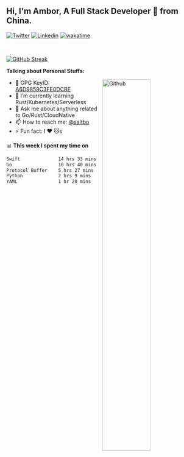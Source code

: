 ## Hi, I'm Ambor, A Full Stack Developer 🚀 from China.

[![Twitter](https://img.shields.io/badge/-saltbo-1ca0f1?style=flat&logo=twitter&logoColor=white)](https://twitter.com/rdsaltbo)
[![Linkedin](https://img.shields.io/badge/-saltbo-blue?style=flat&logo=Linkedin&logoColor=white)](https://www.linkedin.com/in/saltbo/)
[![wakatime](https://wakatime.com/badge/user/f82b1c77-faab-48cd-aef5-a12c0aff104b.svg)](https://wakatime.com/@f82b1c77-faab-48cd-aef5-a12c0aff104b)

&nbsp;  

[![GitHub Streak](https://streak-stats.demolab.com/?user=saltbo&hide_border=true&date_format=M%20j%5B%2C%20Y%5D)](https://git.io/streak-stats)


**Talking about Personal Stuffs:**
<!-- Any image aligned to the right. Beware the width  -->
<img width="50%" align="right" alt="Github" src="https://raw.githubusercontent.com/saltbo/saltbo/master/images/git-header.svg" />

- 🤘 GPG KeyID: [A6D9859C3FE0DCBE](https://saltbo.cn/pgp_keys.asc)
- 🌱 I’m currently learning Rust/Kubernetes/Serverless
- 💬 Ask me about anything related to Go/Rust/CloudNative
- 📫 How to reach me: [@saltbo](https://t.me/saltbo)
- ⚡ Fun fact: I :heart: :cat:s


📊 **This week I spent my time on**
<!--START_SECTION:waka-->

```txt
Swift              14 hrs 33 mins  █████████▒░░░░░░░░░░░░░░░   37.93 %
Go                 10 hrs 40 mins  ███████░░░░░░░░░░░░░░░░░░   27.84 %
Protocol Buffer    5 hrs 27 mins   ███▓░░░░░░░░░░░░░░░░░░░░░   14.24 %
Python             2 hrs 9 mins    █▒░░░░░░░░░░░░░░░░░░░░░░░   05.62 %
YAML               1 hr 20 mins    █░░░░░░░░░░░░░░░░░░░░░░░░   03.51 %
```

<!--END_SECTION:waka-->
